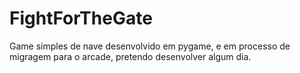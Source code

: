 # FightForTheGate
 Game simples de nave desenvolvido em pygame, e em processo de migragem para o arcade, pretendo desenvolver algum dia.
